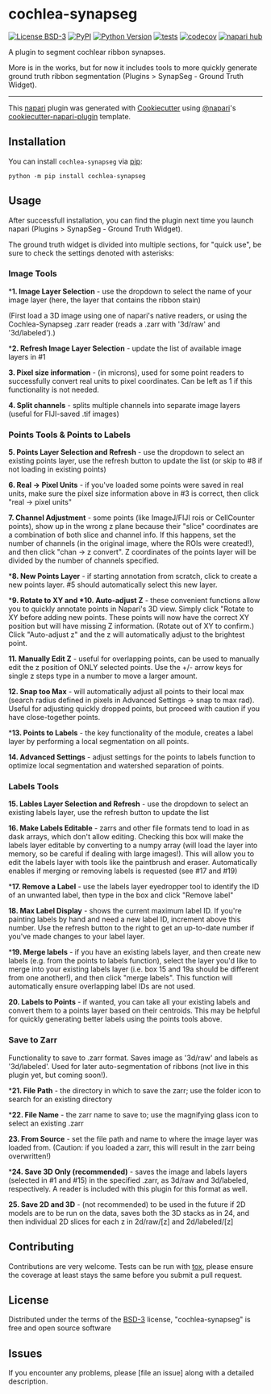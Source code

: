 # cochlea-synapseg

[![License BSD-3](https://img.shields.io/pypi/l/cochlea-synapseg.svg?color=green)](https://github.com/ucsdmanorlab/cochlea-synapseg/raw/main/LICENSE)
[![PyPI](https://img.shields.io/pypi/v/cochlea-synapseg.svg?color=green)](https://pypi.org/project/cochlea-synapseg)
[![Python Version](https://img.shields.io/pypi/pyversions/cochlea-synapseg.svg?color=green)](https://python.org)
[![tests](https://github.com/ucsdmanorlab/cochlea-synapseg/workflows/tests/badge.svg)](https://github.com/ucsdmanorlab/cochlea-synapseg/actions)
[![codecov](https://codecov.io/gh/ucsdmanorlab/cochlea-synapseg/branch/main/graph/badge.svg)](https://codecov.io/gh/ucsdmanorlab/cochlea-synapseg)
[![napari hub](https://img.shields.io/endpoint?url=https://api.napari-hub.org/shields/cochlea-synapseg)](https://napari-hub.org/plugins/cochlea-synapseg)

A plugin to segment cochlear ribbon synapses. 

More is in the works, but for now it includes tools to more quickly generate ground truth ribbon segmentation (Plugins > SynapSeg - Ground Truth Widget).

----------------------------------

This [napari] plugin was generated with [Cookiecutter] using [@napari]'s [cookiecutter-napari-plugin] template.

<!--
Don't miss the full getting started guide to set up your new package:
https://github.com/napari/cookiecutter-napari-plugin#getting-started

and review the napari docs for plugin developers:
https://napari.org/stable/plugins/index.html
-->

## Installation

You can install `cochlea-synapseg` via [pip]:

    python -m pip install cochlea-synapseg

## Usage

After successfull installation, you can find the plugin next time you launch napari (Plugins > SynapSeg - Ground Truth Widget).

The ground truth widget is divided into multiple sections, for "quick use", be sure to check the settings denoted with asterisks:

### Image Tools

\***1. Image Layer Selection** - use the dropdown to select the name of your image layer (here, the layer that contains the ribbon stain)

(First load a 3D image using one of napari's native readers, or using the Cochlea-Synapseg .zarr reader (reads a .zarr with '3d/raw' and '3d/labeled').)

\***2. Refresh Image Layer Selection** - update the list of available image layers in #1

**3. Pixel size information** - (in microns), used for some point readers to successfully convert real units to pixel coordinates. Can be left as 1 if this functionality is not needed.

**4. Split channels** - splits multiple channels into separate image layers (useful for FIJI-saved .tif images)

### Points Tools & Points to Labels

**5. Points Layer Selection and Refresh** - use the dropdown to select an existing points layer, use the refresh button to update the list (or skip to #8 if not loading in existing points)

**6. Real -> Pixel Units** - if you've loaded some points were saved in real units, make sure the pixel size information above in #3 is correct, then click "real -> pixel units"

**7. Channel Adjustment** - some points (like ImageJ/FIJI rois or CellCounter points), show up in the wrong z plane because their "slice" coordinates are a combination of both slice and channel info. If this happens, set the number of channels (in the original image, where the ROIs were created!), and then click "chan -> z convert". Z coordinates of the points layer will be divided by the number of channels specified. 

\***8. New Points Layer** - if starting annotation from scratch, click to create a new points layer. #5 should automatically select this new layer. 

\***9. Rotate to XY and \*10. Auto-adjust Z** - these convenient functions allow you to quickly annotate points in Napari's 3D view. Simply click "Rotate to XY before adding new points. These points will now have the correct XY position but will have missing Z information. (Rotate out of XY to confirm.) Click "Auto-adjust z" and the z will automatically adjust to the brightest point. 

**11. Manually Edit Z** - useful for overlapping points, can be used to manually edit the z position of ONLY selected points. Use the +/- arrow keys for single z steps type in a number to move a larger amount. 

**12. Snap too Max** - will automatically adjust all points to their local max (search radius defined in pixels in Advanced Settings -> snap to max rad). Useful for adjusting quickly dropped points, but proceed with caution if you have close-together points. 

\***13. Points to Labels** - the key functionality of the module, creates a label layer by performing a local segmentation on all points.

**14. Advanced Settings** - adjust settings for the points to labels function to optimize local segmentation and watershed separation of points. 

### Labels Tools

**15. Lables Layer Selection and Refresh** - use the dropdown to select an existing labels layer, use the refresh button to update the list

**16. Make Labels Editable** - zarrs and other file formats tend to load in as dask arrays, which don't allow editing. Checking this box will make the labels layer editable by converting to a numpy array (will load the layer into memory, so be careful if dealing with large images!). This will allow you to edit the labels layer with tools like the paintbrush and eraser. Automatically enables if merging or removing labels is requested (see #17 and #19)

\***17. Remove a Label** - use the labels layer eyedropper tool to identify the ID of an unwanted label, then type in the box and click "Remove label"

**18. Max Label Display** - shows the current maximum label ID. If you're painting labels by hand and need a new label ID, increment above this number. Use the refresh button to the right to get an up-to-date number if you've made changes to your label layer.

\***19. Merge labels** - if you have an existing labels layer, and then create new labels (e.g. from the points to labels function), select the layer you'd like to merge into your existing labels layer (i.e. box 15 and 19a should be different from one another!), and then click "merge labels". This function will automatically ensure overlapping label IDs are not used. 

**20. Labels to Points** - if wanted, you can take all your existing labels and convert them to a points layer based on their centroids. This may be helpful for quickly generating better labels using the points tools above. 

### Save to Zarr
Functionality to save to .zarr format. Saves image as '3d/raw' and labels as '3d/labeled'. Used for later auto-segmentation of ribbons (not live in this plugin yet, but coming soon!). 

\***21. File Path** - the directory in which to save the zarr; use the folder icon to search for an existing directory

\***22. File Name** - the zarr name to save to; use the magnifying glass icon to select an existing .zarr

**23. From Source** - set the file path and name to where the image layer was loaded from. (Caution: if you loaded a zarr, this will result in the zarr being overwritten!)

\***24. Save 3D Only (recommended)** - saves the image and labels layers (selected in #1 and #15) in the specified .zarr, as 3d/raw and 3d/labeled, respectively. A reader is included with this plugin for this format as well. 

**25. Save 2D and 3D** - (not recommended) to be used in the future if 2D models are to be run on the data, saves both the 3D stacks as in 24, and then individual 2D slices for each z in 2d/raw/[z] and 2d/labeled/[z]



## Contributing

Contributions are very welcome. Tests can be run with [tox], please ensure
the coverage at least stays the same before you submit a pull request.

## License

Distributed under the terms of the [BSD-3] license,
"cochlea-synapseg" is free and open source software

## Issues

If you encounter any problems, please [file an issue] along with a detailed description.

[napari]: https://github.com/napari/napari
[Cookiecutter]: https://github.com/audreyr/cookiecutter
[@napari]: https://github.com/napari
[MIT]: http://opensource.org/licenses/MIT
[BSD-3]: http://opensource.org/licenses/BSD-3-Clause
[GNU GPL v3.0]: http://www.gnu.org/licenses/gpl-3.0.txt
[GNU LGPL v3.0]: http://www.gnu.org/licenses/lgpl-3.0.txt
[Apache Software License 2.0]: http://www.apache.org/licenses/LICENSE-2.0
[Mozilla Public License 2.0]: https://www.mozilla.org/media/MPL/2.0/index.txt
[cookiecutter-napari-plugin]: https://github.com/napari/cookiecutter-napari-plugin

[napari]: https://github.com/napari/napari
[tox]: https://tox.readthedocs.io/en/latest/
[pip]: https://pypi.org/project/pip/
[PyPI]: https://pypi.org/
